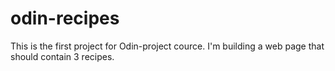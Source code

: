 # odin-recipes
This is the first project for Odin-project cource. I'm building a web page that should contain 3 recipes. 
